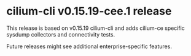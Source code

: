 # cilium-cli v0.15.19-cee.1 release

This release is based on v0.15.19 cilium-cli and adds cilium-ce specific sysdump collectors and connectivity tests.

Future releases might see additional enterprise-specific features.

